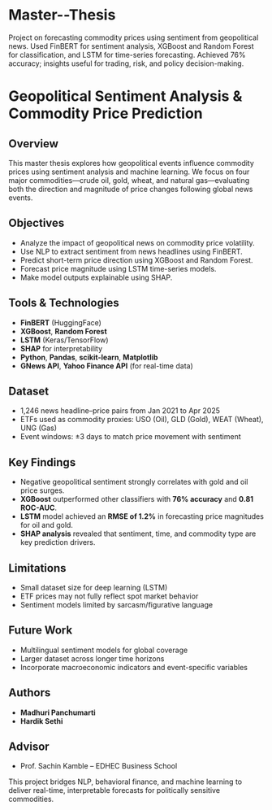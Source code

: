# Master--Thesis
Project on forecasting commodity prices using sentiment from geopolitical news. Used FinBERT for sentiment analysis, XGBoost and Random Forest for classification, and LSTM for time-series forecasting. Achieved 76% accuracy; insights useful for trading, risk, and policy decision-making.
# Geopolitical Sentiment Analysis & Commodity Price Prediction

## Overview
This master thesis explores how geopolitical events influence commodity prices using sentiment analysis and machine learning. We focus on four major commodities—crude oil, gold, wheat, and natural gas—evaluating both the direction and magnitude of price changes following global news events.

## Objectives
- Analyze the impact of geopolitical news on commodity price volatility.
- Use NLP to extract sentiment from news headlines using FinBERT.
- Predict short-term price direction using XGBoost and Random Forest.
- Forecast price magnitude using LSTM time-series models.
- Make model outputs explainable using SHAP.

## Tools & Technologies
- **FinBERT** (HuggingFace)
- **XGBoost**, **Random Forest**
- **LSTM** (Keras/TensorFlow)
- **SHAP** for interpretability
- **Python**, **Pandas**, **scikit-learn**, **Matplotlib**
- **GNews API**, **Yahoo Finance API** (for real-time data)

## Dataset
- 1,246 news headline–price pairs from Jan 2021 to Apr 2025
- ETFs used as commodity proxies: USO (Oil), GLD (Gold), WEAT (Wheat), UNG (Gas)
- Event windows: ±3 days to match price movement with sentiment

## Key Findings
- Negative geopolitical sentiment strongly correlates with gold and oil price surges.
- **XGBoost** outperformed other classifiers with **76% accuracy** and **0.81 ROC-AUC**.
- **LSTM** model achieved an **RMSE of 1.2%** in forecasting price magnitudes for oil and gold.
- **SHAP analysis** revealed that sentiment, time, and commodity type are key prediction drivers.

## Limitations
- Small dataset size for deep learning (LSTM)
- ETF prices may not fully reflect spot market behavior
- Sentiment models limited by sarcasm/figurative language

## Future Work
- Multilingual sentiment models for global coverage
- Larger dataset across longer time horizons
- Incorporate macroeconomic indicators and event-specific variables

## Authors
- **Madhuri Panchumarti**
- **Hardik Sethi**

## Advisor
- Prof. Sachin Kamble – EDHEC Business School

This project bridges NLP, behavioral finance, and machine learning to deliver real-time, interpretable forecasts for politically sensitive commodities.

